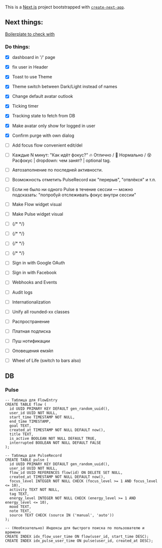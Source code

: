 This is a [Next.js](https://nextjs.org) project bootstrapped with [`create-next-app`](https://nextjs.org/docs/app/api-reference/cli/create-next-app).

## Next things:
[Boilerplate to check with](https://www.ory.sh/blog/enterprise-ready-saas-starter-kit)

### Do things:
- [x] dashboard in '/' page
- [x] fix user in Header
- [x] Toast to use Theme
- [x] Theme switch between Dark/Light instead of names
- [x] Change default avatar outlook
- [x] Ticking timer
- [x] Tracking state to fetch from DB
- [x] Make avatar only show for logged in user
- [x] Confirm purge with own dialog
- [ ] Add focus flow convenient edit/del
- [ ] Каждые N минут: "Как идёт фокус?" 🔥 Отлично / 🙂 Нормально / 😵 Расфокус | dropdown: чем занят? | optional tag.
- [ ] Автозаполнение по последней активности.
- [ ] Возможность отметить PulseRecord как "перерыв", "отвлёкся" и т.п.
- [ ] Если не было ни одного Pulse в течение сессии — можно подсказать: "попробуй отслеживать фокус внутри сессии"
- [ ] Make Flow widget visual
- [ ] Make Pulse widget visual
- [ ] {/* <Modal /> */}
- [ ] {/* <AlertDialog /> */}
- [ ] {/* <ConfirmDialog /> */}
- [ ] {/* <PromptDialog /> */}
- [ ] Sign in with Google OAuth
- [ ] Sign in with Facebook 
- [ ] Webhooks and Events
- [ ] Audit logs
- [ ] Internationalization
- [ ] Unify all rounded-xx classes

- [ ] Распространение
- [ ] Платная подписка
- [ ] Пуш нотификации
- [ ] Оповещения емэйл
- [ ] Wheel of Life (switch to bars also)


## DB
### Pulse

```
-- Таблица для FlowEntry
CREATE TABLE flow (
  id UUID PRIMARY KEY DEFAULT gen_random_uuid(),
  user_id UUID NOT NULL,
  start_time TIMESTAMP NOT NULL,
  end_time TIMESTAMP,
  goal TEXT,
  created_at TIMESTAMP NOT NULL DEFAULT now(),
  title TEXT,
  is_active BOOLEAN NOT NULL DEFAULT TRUE,
  interrupted BOOLEAN NOT NULL DEFAULT FALSE
);

-- Таблица для PulseRecord
CREATE TABLE pulse (
  id UUID PRIMARY KEY DEFAULT gen_random_uuid(),
  user_id UUID NOT NULL,
  flow_id UUID REFERENCES flow(id) ON DELETE SET NULL,
  created_at TIMESTAMP NOT NULL DEFAULT now(),
  focus_level INTEGER NOT NULL CHECK (focus_level >= 1 AND focus_level <= 10),
  activity TEXT NOT NULL,
  tag TEXT,
  energy_level INTEGER NOT NULL CHECK (energy_level >= 1 AND energy_level <= 10),
  mood TEXT,
  note TEXT,
  source TEXT CHECK (source IN ('manual', 'auto'))
);

-- (Необязательно) Индексы для быстрого поиска по пользователю и времени
CREATE INDEX idx_flow_user_time ON flow(user_id, start_time DESC);
CREATE INDEX idx_pulse_user_time ON pulse(user_id, created_at DESC);


```